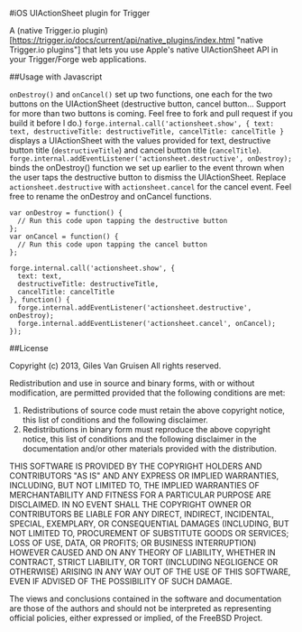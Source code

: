 #iOS UIActionSheet plugin for Trigger

A (native Trigger.io plugin)[https://trigger.io/docs/current/api/native_plugins/index.html "native Trigger.io plugins"] that lets you use Apple's native UIActionSheet API in your Trigger/Forge web applications.

##Usage with Javascript

`onDestroy()` and `onCancel()` set up two functions, one each for the two buttons on the UIActionSheet (destructive button, cancel button… Support for more than two buttons is coming. Feel free to fork and pull request if you build it before I do.)
`forge.internal.call('actionsheet.show', { text: text, destructiveTitle: destructiveTitle, cancelTitle: cancelTitle }` displays a UIActionSheet with the values provided for text, destructive button title (`destructiveTitle`) and cancel button title (`cancelTitle`).
`forge.internal.addEventListener('actionsheet.destructive', onDestroy);` binds the onDestroy() function we set up earlier to the event thrown when the user taps the destructive button to dismiss the UIActionSheet. Replace `actionsheet.destructive` with `actionsheet.cancel` for the cancel event. Feel free to rename the onDestroy and onCancel functions.
  
  ```
  var onDestroy = function() {
    // Run this code upon tapping the destructive button
  };
  var onCancel = function() {
    // Run this code upon tapping the cancel button
  };
  
  forge.internal.call('actionsheet.show', {
    text: text,
    destructiveTitle: destructiveTitle,
    cancelTitle: cancelTitle
  }, function() {
    forge.internal.addEventListener('actionsheet.destructive', onDestroy);
    forge.internal.addEventListener('actionsheet.cancel', onCancel);
  });
  ```
  
  ##License
  
  Copyright (c) 2013, Giles Van Gruisen
  All rights reserved.

  Redistribution and use in source and binary forms, with or without
  modification, are permitted provided that the following conditions are met: 

  1. Redistributions of source code must retain the above copyright notice, this
   list of conditions and the following disclaimer. 
  2. Redistributions in binary form must reproduce the above copyright notice,
   this list of conditions and the following disclaimer in the documentation
   and/or other materials provided with the distribution. 

  THIS SOFTWARE IS PROVIDED BY THE COPYRIGHT HOLDERS AND CONTRIBUTORS "AS IS" AND
  ANY EXPRESS OR IMPLIED WARRANTIES, INCLUDING, BUT NOT LIMITED TO, THE IMPLIED
  WARRANTIES OF MERCHANTABILITY AND FITNESS FOR A PARTICULAR PURPOSE ARE
  DISCLAIMED. IN NO EVENT SHALL THE COPYRIGHT OWNER OR CONTRIBUTORS BE LIABLE FOR
  ANY DIRECT, INDIRECT, INCIDENTAL, SPECIAL, EXEMPLARY, OR CONSEQUENTIAL DAMAGES
  (INCLUDING, BUT NOT LIMITED TO, PROCUREMENT OF SUBSTITUTE GOODS OR SERVICES;
  LOSS OF USE, DATA, OR PROFITS; OR BUSINESS INTERRUPTION) HOWEVER CAUSED AND
  ON ANY THEORY OF LIABILITY, WHETHER IN CONTRACT, STRICT LIABILITY, OR TORT
  (INCLUDING NEGLIGENCE OR OTHERWISE) ARISING IN ANY WAY OUT OF THE USE OF THIS
  SOFTWARE, EVEN IF ADVISED OF THE POSSIBILITY OF SUCH DAMAGE.

  The views and conclusions contained in the software and documentation are those
  of the authors and should not be interpreted as representing official policies, 
  either expressed or implied, of the FreeBSD Project.
